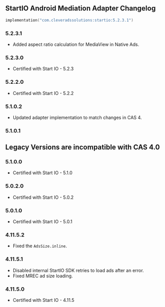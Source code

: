 ## StartIO Android Mediation Adapter Changelog
```kotlin
implementation("com.cleveradssolutions:startio:5.2.3.1")
```  

### 5.2.3.1
- Added aspect ratio calculation for MediaView in Native Ads.

### 5.2.3.0
- Certified with Start IO - 5.2.3

### 5.2.2.0
- Certified with Start IO - 5.2.2

### 5.1.0.2
- Updated adapter implementation to match changes in CAS 4.

### 5.1.0.1

## Legacy Versions are incompatible with CAS 4.0

### 5.1.0.0
- Certified with Start IO - 5.1.0

### 5.0.2.0
- Certified with Start IO - 5.0.2

### 5.0.1.0
- Certified with Start IO - 5.0.1

### 4.11.5.2
- Fixed the `AdsSize.inline`.

### 4.11.5.1
- Disabled internal StartIO SDK retries to load ads after an error.
- Fixed MREC ad size loading.

### 4.11.5.0
- Certified with Start IO - 4.11.5
